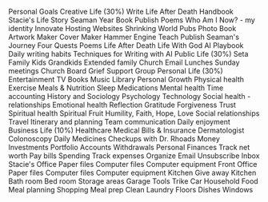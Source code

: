 Personal Goals
    Creative Life (30%)
        Write
            Life After Death Handbook
            Stacie's Life Story
            Seaman Year Book
            Publish Poems
            Who Am I Now? - my identity
        Innovate
            Hosting Websites
            Shrinking World Pubs
            Photo Book
            Artwork Maker
            Cover Maker
            Hammer Engine
        Teach
            Publish
                Seaman's Journey
                Four Quests
                Poems
                Life After Death
                Life With God
            AI Playbook
            Daily writing habits
            Techniques for Writing with AI 
    Public Life (30%)
        Seta
        Family
            Kids
            Grandkids
            Extended family
        Church
            Email
            Lunches
            Sunday meetings
            Church Board
            Grief Support Group
    Personal Life (30%)
        Entertainment
            TV
            Books
            Music
            Library
        Personal Growth
            Physical health
                Exercise
                Meals & Nutrition
                Sleep
                Medications
            Mental health
                Time accounting
                History and Sociology
                Psychology
                Technology
                Social health - relationships
            Emotional health
                Reflection
                Gratitude
                Forgiveness
                Trust
            Spiritual health
                Spiritual Fruit
                Humility, Faith, Hope, Love
                Social relationships
        Travel
            Itinerary and planning
            Team communication
        Daily enjoyment
    Business Life (10%)
        Healthcare
            Medical Bills & Insurance
            Dermatologist
            Colonoscopy
            Daily Medicines
            Checkups with Dr. Rhoads
        Money
            Investments
                Portfolio
                Accounts
                Withdrawals
            Personal Finances
                Track net worth
                Pay bills
                Spending
                Track expenses
        Organize
            Email
                Unsubscribe
                Inbox
            Stacie's Office
                Paper files
                Computer files
                Computer equipment
            Front Office
                Paper files
                Computer files
                Computer equipment
            Kitchen
            Give away
                Kitchen
                Bath room
                Bed room
            Storage areas
            Garage
                Tools
                Trike
                Car
        Household
            Food
                Meal planning
                Shopping
                Meal prep
            Clean
                Laundry
                Floors
                Dishes
                Windows